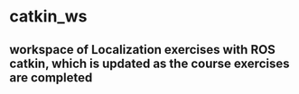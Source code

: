 # catkin_ws
## workspace of Localization exercises with ROS catkin, which is updated as the course exercises are completed
